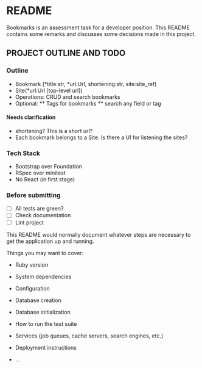 # README

Bookmarks is an assessment task for a developer position. This README contains some
remarks and discusses some decisions made in this project.

## PROJECT OUTLINE AND TODO


### Outline

* Bookmark (*title:str, *url:Url<str>, shortening:str, site:site_ref)
* Site(*url:Url<str> [top-level url])
* Operations: CRUD and search bookmarks
* Optional:
** Tags for bookmarks
** search any field or tag

#### Needs clarification

- shortening? This is a short url?
- Each bookmark belongs to a Site. Is there a UI for listening the sites? 


### Tech Stack

- Bootstrap over Foundation
- RSpec over minitest
- No React (in first stage)


### Before submitting

- [ ] All tests are green?
- [ ] Check documentation
- [ ] Lint project

This README would normally document whatever steps are necessary to get the
application up and running.

Things you may want to cover:

* Ruby version

* System dependencies

* Configuration

* Database creation

* Database initialization

* How to run the test suite

* Services (job queues, cache servers, search engines, etc.)

* Deployment instructions

* ...
